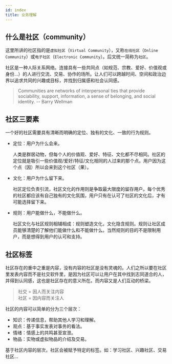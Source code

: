 ```yaml
---
id: index
title: 业务理解
---
```


## 什么是社区（community）

这里所讲的社区指的是`虚拟社区`（`Virtual Community`），又称`在线社区`（`Online Community`）或`电子社区`（`Electronic Community`）。后文统一简称为`社区`。

社区是一种人际关系网络。连接具有一些共同点（如规范、宗教、爱好、价值观或身份...）的人进行交流、交易、协作的场所。让人们可以跨越时间、空间和政治边界以追求共同的兴趣或目标，并找到归属感和社会认同感。

> Communities are networks of interpersonal ties that provide sociability, support, information, a sense of belonging, and social identity. -- Barry Wellman

## 社区三要素

一个好的社区需要具有清晰而明确的定位、独有的文化、一致的行为规则。

- 定位：用户为什么会来。

    人类是群居动物，但每个人的价值观、爱好、特征、文化都不尽相同。社区的定位就是吸引一些价值观/爱好/特征/文化相同的人过来的那个点。用户因为这个点（因）所以会来到这个社区（果）。

- 文化：用户为什么留下来。

    社区定位负责引流，社区文化的作用则是争取最大限度的留存用户。每个优秀的社区都应该有自己独有的文化氛围，用户只有在认可了社区的文化后，才有可能选择留下来。

- 规则：用户能做什么，不能做什么。

    社区文化与社区规则相辅相成：规则塑造文化，文化隐含规则。规则让社区成员能够清楚的了解他们能做什么和不能做什么。当然规则的目的不是限制用户，而是想得到用户的认可和支持。

## 社区标签

社区存在的重中之重是内容，没有内容的社区是没有灵魂的。人们之所以要在社区里发表内容而不是社交软件里，是因为社区可以让用户在其中找到志同道合的人，并得到认同感，这也是社区存在的意义所在。而内容又是人们互动的桥梁。

> 社交 = 因人而关注内容  
> 社区 = 因内容而关注人

社区的内容可以简单的分为三个层次：

- 知识：传递信息，帮助其他人学习和理解。
- 观点：基于事实发表对事务的看法。
- 情绪：情感上的共鸣甚至宣泄。
- 物品：实物或虚拟物品的介绍及交易。

基于社区内容的层次，社区会被赋予特定的标签。如：学习社区、兴趣社区、交易社区...
